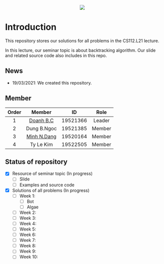 <p align="center">
  <img src="https://i.imgur.com/OWGy2Fs.png">
</p>

# Introduction

This repository stores our solutions for all problems in the CS112.L21 lecture.

In this lecture, our seminar topic is about backtracking algorithm. Our slide and related source code also includes in this repo.

## News

- 19/03/2021: We created this repository.
## Member

|Order|    Member         |  ID        | Role 
|:---:| :-----------:     | :--:       | :--: 
|1    |    [Doanh B.C](https://github.com/caodoanh2001/)      |  19521366  | Leader
|2    |    Dung B.Ngoc    |  19521385  | Member
|3    |    [Minh N.Dang](https://github.com/ELO102)    |  19520164  | Member
|4    |    Ty Le Kim      |  19522505  | Member

## Status of repository

- [x] Resource of seminar topic (In progress)
    - [ ] Slide
    - [ ] Examples and source code
- [x] Solutions of all problems (In progress)
    - [ ] Week 1:
        - [ ] Bot
        - [ ] Algae
    - [ ] Week 2:
    - [ ] Week 3:
    - [ ] Week 4:
    - [ ] Week 5:
    - [ ] Week 6:
    - [ ] Week 7:
    - [ ] Week 8:
    - [ ] Week 9:
    - [ ] Week 10:
